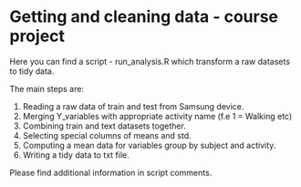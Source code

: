 # Getting and cleaning data - course project

Here you can find a script - run_analysis.R which transform a raw datasets to tidy data.

The main steps are:

1. Reading a raw data of train and test from Samsung device.
2. Merging Y_variables with appropriate activity name (f.e 1 = Walking etc)
3. Combining train and text datasets together.
4. Selecting special columns of means and std.
5. Computing a mean data for variables group by subject and activity.
6. Writing a tidy data to txt file.

Please find additional information in script comments.

